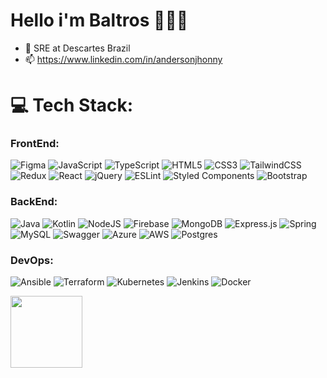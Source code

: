 # Hello i'm Baltros 🧙🏼‍♂️

- 🔭 SRE at Descartes Brazil
- 📫 https://www.linkedin.com/in/andersonjhonny

# 💻 Tech Stack:

### FrontEnd:
![Figma](https://img.shields.io/badge/figma-%23F24E1E.svg?style=plastic&logo=figma&logoColor=white)
![JavaScript](https://img.shields.io/badge/javascript-%23323330.svg?style=plastic&logo=javascript&logoColor=%23F7DF1E)
![TypeScript](https://img.shields.io/badge/typescript-%23007ACC.svg?style=plastic&logo=typescript&logoColor=white)
![HTML5](https://img.shields.io/badge/html5-%23E34F26.svg?style=plastic&logo=html5&logoColor=white)
![CSS3](https://img.shields.io/badge/css3-%231572B6.svg?style=plastic&logo=css3&logoColor=white)
![TailwindCSS](https://img.shields.io/badge/tailwindcss-%2338B2AC.svg?style=plastic&logo=tailwind-css&logoColor=white)
![Redux](https://img.shields.io/badge/redux-%23593d88.svg?style=plastic&logo=redux&logoColor=white)
![React](https://img.shields.io/badge/react-%2320232a.svg?style=plastic&logo=react&logoColor=%2361DAFB)
![jQuery](https://img.shields.io/badge/jquery-%230769AD.svg?style=plastic&logo=jquery&logoColor=white)
![ESLint](https://img.shields.io/badge/ESLint-4B3263?style=plastic&logo=eslint&logoColor=white)
![Styled Components](https://img.shields.io/badge/styled--components-DB7093?style=plastic&logo=styled-components&logoColor=white)
![Bootstrap](https://img.shields.io/badge/bootstrap-%23563D7C.svg?style=plastic&logo=bootstrap&logoColor=white)
### BackEnd:
![Java](https://img.shields.io/badge/java-%23ED8B00.svg?style=plastic&logo=java&logoColor=white) 
![Kotlin](https://img.shields.io/badge/kotlin-%230095D5.svg?style=plastic&logo=kotlin&logoColor=white)
![NodeJS](https://img.shields.io/badge/node.js-6DA55F?style=plastic&logo=node.js&logoColor=white)
![Firebase](https://img.shields.io/badge/firebase-%23039BE5.svg?style=plastic&logo=firebase)
![MongoDB](https://img.shields.io/badge/MongoDB-%234ea94b.svg?style=plastic&logo=mongodb&logoColor=white)
![Express.js](https://img.shields.io/badge/express.js-%23404d59.svg?style=plastic&logo=express&logoColor=%2361DAFB) 
![Spring](https://img.shields.io/badge/spring-%236DB33F.svg?style=plastic&logo=spring&logoColor=white)
![MySQL](https://img.shields.io/badge/mysql-%2300f.svg?style=plastic&logo=mysql&logoColor=white)
![Swagger](https://img.shields.io/badge/-Swagger-%23Clojure?style=plastic&logo=swagger&logoColor=white)
![Azure](https://img.shields.io/badge/azure-%230072C6.svg?style=plastic&logo=azure-devops&logoColor=white) 
![AWS](https://img.shields.io/badge/AWS-%23FF9900.svg?style=plastic&logo=amazon-aws&logoColor=white) 
![Postgres](https://img.shields.io/badge/postgres-%23316192.svg?style=plastic&logo=postgresql&logoColor=white)
### DevOps:
![Ansible](https://img.shields.io/badge/ansible-%231A1918.svg?style=plastic&logo=ansible&logoColor=white)
![Terraform](https://img.shields.io/badge/terraform-%235835CC.svg?style=plastic&logo=terraform&logoColor=white)
![Kubernetes](https://img.shields.io/badge/kubernetes-%23326ce5.svg?style=plastic&logo=kubernetes&logoColor=white)
![Jenkins](https://img.shields.io/badge/jenkins-%232C5263.svg?style=plastic&logo=jenkins&logoColor=white)
![Docker](https://img.shields.io/badge/docker-%230db7ed.svg?style=plastic&logo=docker&logoColor=white)

<div>
<img height="115em" src="https://github-profile-trophy.vercel.app/?username=jhonnybaltros&row=1&column=4&theme=discord">
</div>

